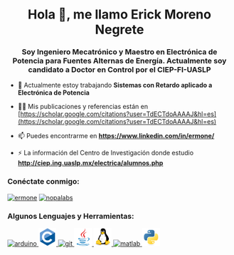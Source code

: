 <h1 align="center">Hola 👋, me llamo Erick Moreno Negrete</h1>
<h3 align="center">Soy Ingeniero Mecatrónico y Maestro en Electrónica de Potencia para Fuentes Alternas de Energía. Actualmente soy candidato a Doctor en Control por el CIEP-FI-UASLP</h3>

- 🔭 Actualmente estoy trabajando **Sistemas con Retardo aplicado a Electrónica de Potencia**

- 👨‍💻 Mis publicaciones y referencias están en [https://scholar.google.com/citations?user=TdECTdoAAAAJ&hl=es](https://scholar.google.com/citations?user=TdECTdoAAAAJ&hl=es)

- 📫 Puedes encontrarme en **https://www.linkedin.com/in/ermone/**

- ⚡ La información del Centro de Investigación donde estudio **http://ciep.ing.uaslp.mx/electrica/alumnos.php**

<h3 align="left">Conéctate conmigo:</h3>
<p align="left">
<a href="https://linkedin.com/in/ermone" target="blank"><img align="center" src="https://raw.githubusercontent.com/rahuldkjain/github-profile-readme-generator/master/src/images/icons/Social/linked-in-alt.svg" alt="ermone" height="30" width="40" /></a>
<a href="https://www.youtube.com/channel/UC-8LgFIjr-RshRNyQR3OnbQ" target="blank"><img align="center" src="https://raw.githubusercontent.com/rahuldkjain/github-profile-readme-generator/master/src/images/icons/Social/youtube.svg" alt="nopalabs" height="30" width="40" /></a>
</p>

<h3 align="left">Algunos Lenguajes y Herramientas:</h3>
<p align="left"> <a href="https://www.arduino.cc/" target="_blank" rel="noreferrer"> <img src="https://cdn.worldvectorlogo.com/logos/arduino-1.svg" alt="arduino" width="40" height="40"/> </a> <a href="https://www.cprogramming.com/" target="_blank" rel="noreferrer"> <img src="https://raw.githubusercontent.com/devicons/devicon/master/icons/c/c-original.svg" alt="c" width="40" height="40"/> </a> <a href="https://git-scm.com/" target="_blank" rel="noreferrer"> <img src="https://www.vectorlogo.zone/logos/git-scm/git-scm-icon.svg" alt="git" width="40" height="40"/> </a> <a href="https://www.java.com" target="_blank" rel="noreferrer"> <img src="https://raw.githubusercontent.com/devicons/devicon/master/icons/java/java-original.svg" alt="java" width="40" height="40"/> </a> <a href="https://www.linux.org/" target="_blank" rel="noreferrer"> <img src="https://raw.githubusercontent.com/devicons/devicon/master/icons/linux/linux-original.svg" alt="linux" width="40" height="40"/> </a> <a href="https://www.mathworks.com/" target="_blank" rel="noreferrer"> <img src="https://upload.wikimedia.org/wikipedia/commons/2/21/Matlab_Logo.png" alt="matlab" width="40" height="40"/> </a> <a href="https://www.python.org" target="_blank" rel="noreferrer"> <img src="https://raw.githubusercontent.com/devicons/devicon/master/icons/python/python-original.svg" alt="python" width="40" height="40"/> </a> </p>
